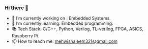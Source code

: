 ### Hi there 👋

- 🔭 I’m currently working on : Embedded Systems.
- 🌱 I’m currently learning: Embedded programming.
- 📚 Tech Stack: C/C++, Python, Verilog, TL-verilog, FPGA, ASICS, Raspberry Pi.
- 📫 How to reach me: mehwishaleem321@gmail.com
